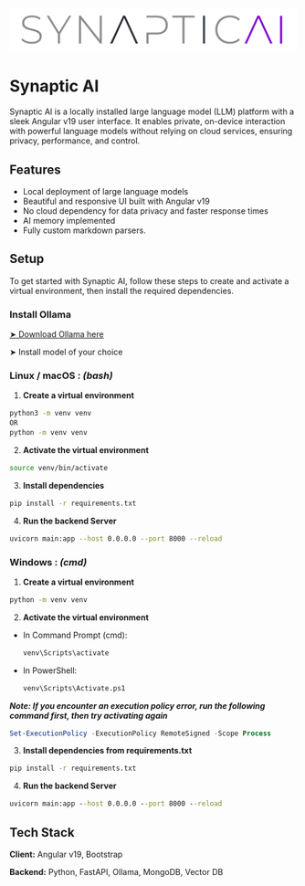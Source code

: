 ![Synaptic AI Logo](https://raw.githubusercontent.com/nishantpanwar77/SynapticAI/refs/heads/master/synpt-ai-web/public/Frame.png)

# Synaptic AI

Synaptic AI is a locally installed large language model (LLM) platform with a sleek Angular v19 user interface. It enables private, on-device interaction with powerful language models without relying on cloud services, ensuring privacy, performance, and control.

## Features

- Local deployment of large language models
- Beautiful and responsive UI built with Angular v19
- No cloud dependency for data privacy and faster response times
- AI memory implemented
- Fully custom markdown parsers.

## Setup

To get started with Synaptic AI, follow these steps to create and activate a virtual environment, then install the required dependencies.

### Install Ollama
[➤ Download Ollama here](https://ollama.com/download/)

➤ Install model of your choice


### Linux / macOS  : *(bash)*

1. **Create a virtual environment**
```bash
python3 -m venv venv
OR
python -m venv venv
```

2. **Activate the virtual environment**

```bash
source venv/bin/activate
```
3. **Install dependencies**

```bash
pip install -r requirements.txt
```
4. **Run the backend Server**
```bash
uvicorn main:app --host 0.0.0.0 --port 8000 --reload
```


### Windows : *(cmd)*

1. **Create a virtual environment**
```cmd
python -m venv venv
```

2. **Activate the virtual environment**
- In Command Prompt (cmd):
    ```cmd
    venv\Scripts\activate
    ```
- In PowerShell:
    ```cmd
    venv\Scripts\Activate.ps1
    ```
***Note: If you encounter an execution policy error, run the following command first, then try activating again***
```powershell
Set-ExecutionPolicy -ExecutionPolicy RemoteSigned -Scope Process
```

3. **Install dependencies from requirements.txt**
```cmd
pip install -r requirements.txt
```

4. **Run the backend Server**
```cmd
uvicorn main:app --host 0.0.0.0 --port 8000 --reload
```


## Tech Stack

**Client:** Angular v19, Bootstrap

**Backend:** Python, FastAPI, Ollama, MongoDB, Vector DB

